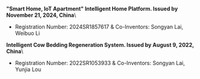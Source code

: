 <strong>"Smart Home, IoT Apartment" Intelligent Home Platform. Issued by November 21, 2024, China</strong>\

- Registration Number: 2024SR1857617 & Co-Inventors: Songyan Lai, Weibuo Li

<strong>Intelligent Cow Bedding Regeneration System. Issued by August 9, 2022, China</strong>\

- Registration Number: 2022SR1053933 & Co-Inventors: Songyan Lai, Yunjia Lou
